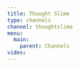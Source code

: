 ```yaml
---
title: Thought Slime
type: channels
channel: thoughtslime
menu:
  main:
    parent: Channels
vides:
---
```

